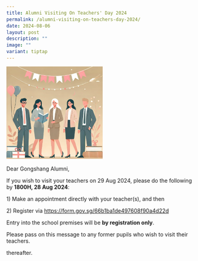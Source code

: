 ```yaml
---
title: Alumni Visiting On Teachers' Day 2024
permalink: /alumni-visiting-on-teachers-day-2024/
date: 2024-08-06
layout: post
description: ""
image: ""
variant: tiptap
---
```

<div class="isomer-image-wrapper">
<img style="width: 50%;" height="auto" width="100%" alt="" src="/images/2024 uploads/TD.png">
</div>
<p>Dear Gongshang Alumni,</p>
<p>If you wish to visit your teachers on 29 Aug 2024, please do the following
by <strong>1800H, 28 Aug 2024</strong>:</p>
<p></p>
<p>1) Make an appointment directly with your teacher(s), and then</p>
<p>2) Register via <a href="https://form.gov.sg/66b1ba1de497608f90a4d22d" rel="noopener noreferrer nofollow" target="_blank">https://form.gov.sg/66b1ba1de497608f90a4d22d</a>
</p>
<p></p>
<p>Entry into the school premises will be <strong>by registration only</strong>.</p>
<p>Please pass on this message to any former pupils who wish to visit their
teachers.</p>
<p>thereafter.</p>
